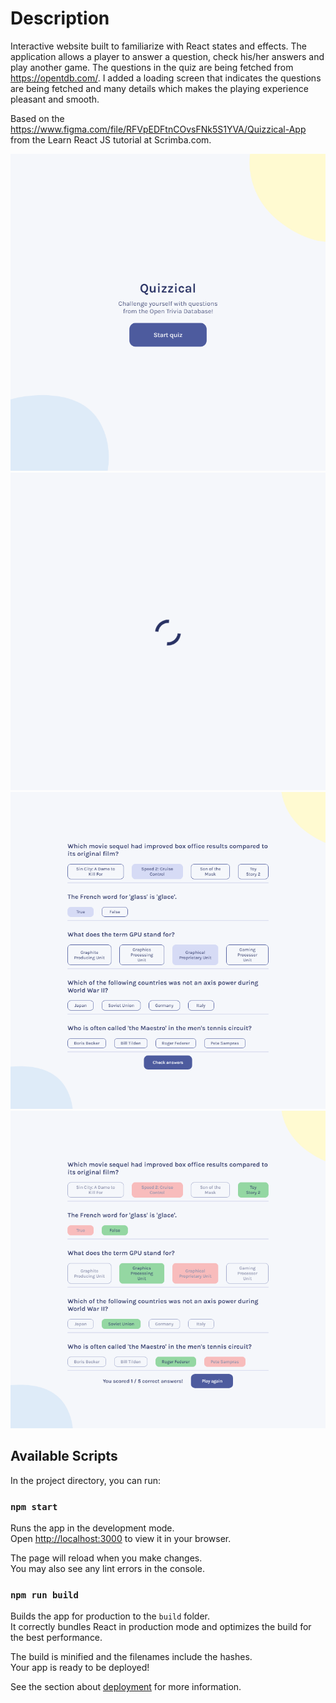 # Description

Interactive website built to familiarize with React states and effects. The application allows a player to answer a question, check his/her answers and play another game. The questions in the quiz are being fetched from https://opentdb.com/. I added a loading screen that indicates the questions are being fetched and many details which makes the playing experience pleasant and smooth.

Based on the https://www.figma.com/file/RFVpEDFtnCOvsFNk5S1YVA/Quizzical-App from the Learn React JS tutorial at Scrimba.com.

![Splash screen](/splashScreen.png?raw=true)
![Loading screen](/loading.png?raw=true)
![Game in progress](/gameInProgress.png?raw=true)
![Game finished](/finishedGame.png?raw=true)


## Available Scripts

In the project directory, you can run:

### `npm start`

Runs the app in the development mode.\
Open [http://localhost:3000](http://localhost:3000) to view it in your browser.

The page will reload when you make changes.\
You may also see any lint errors in the console.

### `npm run build`

Builds the app for production to the `build` folder.\
It correctly bundles React in production mode and optimizes the build for the best performance.

The build is minified and the filenames include the hashes.\
Your app is ready to be deployed!

See the section about [deployment](https://facebook.github.io/create-react-app/docs/deployment) for more information.
